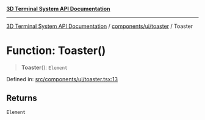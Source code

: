 [**3D Terminal System API Documentation**](../../../../README.md)

***

[3D Terminal System API Documentation](../../../../README.md) / [components/ui/toaster](../README.md) / Toaster

# Function: Toaster()

> **Toaster**(): `Element`

Defined in: [src/components/ui/toaster.tsx:13](https://github.com/Dicommunitas/ThreeJS_Terminal_3D/blob/1e74b7c848780edcc8caac62c0023b31b5be34f5/src/components/ui/toaster.tsx#L13)

## Returns

`Element`
